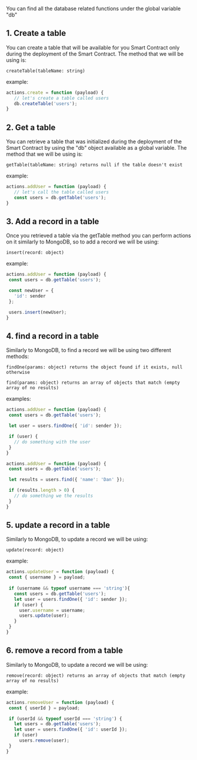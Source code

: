 You can find all the database related functions under the global variable "db"

## 1.  Create a table
 You can create a table that will be available for you Smart Contract only during the deployment of the Smart Contract. The method that we will be using is:
 
 `createTable(tableName: string)`
 
 example:
 ```js
actions.create = function (payload) {
	// let's create a table called users
	db.createTable('users');
}
```

 ## 2.  Get a table
 You can retrieve a table that was initialized during the deployment of the Smart Contract by using the "db" object available as a global variable. The method that we will be using is:

 `getTable(tableName: string) returns null if the table doesn't exist`
 
  example:
 ```js
actions.addUser = function (payload) {
	// let's call the table called users
	const users = db.getTable('users');
}
```

 ## 3.  Add a record in a table
Once you retrieved a table via the getTable method you can perform actions on it similarly to MongoDB, so to add a record we will be using:

`insert(record: object)`
 
  example:
 ```js
actions.addUser = function (payload) {
  const users = db.getTable('users');

  const newUser = {
    'id': sender
  };

  users.insert(newUser);
}
```

 ## 4.  find a record in a table
Similarly to MongoDB, to find a record we will be using two different methods:

 `findOne(params: object) returns the object found if it exists, null otherwise`
 
  `find(params: object) returns an array of objects that match (empty array of no results)`
  
  examples:
 ```js
actions.addUser = function (payload) {
  const users = db.getTable('users');

  let user = users.findOne({ 'id': sender });

  if (user) {
    // do something with the user
  } 
}
```

 ```js
actions.addUser = function (payload) {
  const users = db.getTable('users');

  let results = users.find({ 'name': 'Dan' });

  if (results.length > 0) {
    // do something we the results
  } 
}
```

 ## 5.  update a record in a table
Similarly to MongoDB, to update a record we will be using:

  `update(record: object)`
  
  example:
 ```js
actions.updateUser = function (payload) {
  const { username } = payload;
  
  if (username && typeof username === 'string'){
    const users = db.getTable('users');
    let user = users.findOne({ 'id': sender });
    if (user) {
      user.username = username;
      users.update(user);
    }
  }
}
```

 ## 6.  remove a record from a table
Similarly to MongoDB, to update a record we will be using:

  `remove(record: object) returns an array of objects that match (empty array of no results)`
  
  example:
 ```js
actions.removeUser = function (payload) {
  const { userId } = payload;

  if (userId && typeof userId === 'string') {
    let users = db.getTable('users');
    let user = users.findOne({ 'id': userId });
    if (user)
      users.remove(user);
  }
}
```